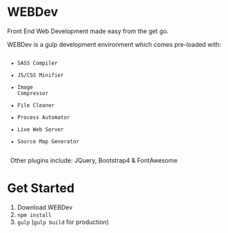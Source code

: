 # WEBDev

Front End Web Development made easy from the get go.

WEBDev is a gulp development environment which comes pre-loaded with:
<code>
                    <ul>
                        <li>SASS Compiler</li>
                        <li>JS/CSS Minifier</li>
                        <li>Image Compressor</li>
                        <li>File Cleaner</li>
                        <li>Process Automator</li>
                        <li>Live Web Server</li>
                        <li>Source Map Generator</li>
                    </ul>
                </code>
Other plugins include: JQuery, Bootstrap4 & FontAwesome

<h1>Get Started</h1>

1. Download WEBDev
2. <code>npm install</code>
3. <code>gulp</code> (<code>gulp build</code> for production)
